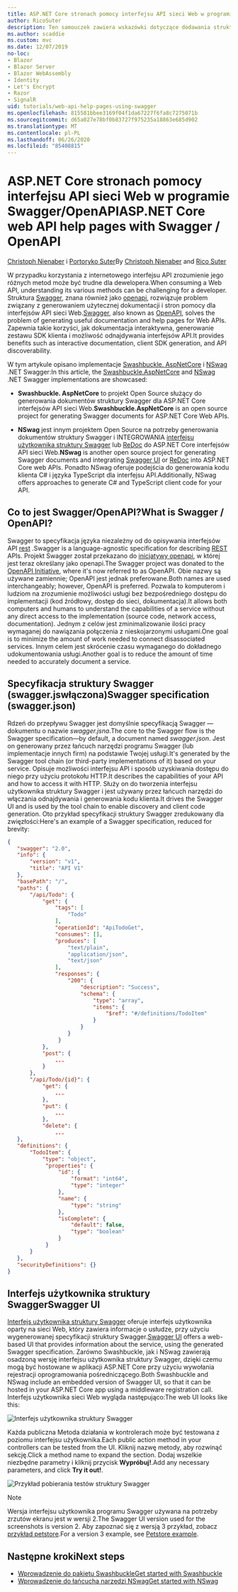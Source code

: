 ```yaml
---
title: ASP.NET Core stronach pomocy interfejsu API sieci Web w programie Swagger/OpenAPI
author: RicoSuter
description: Ten samouczek zawiera wskazówki dotyczące dodawania struktury Swagger w celu wygenerowania dokumentacji i stron pomocy dla aplikacji interfejsu API sieci Web.
ms.author: scaddie
ms.custom: mvc
ms.date: 12/07/2019
no-loc:
- Blazor
- Blazor Server
- Blazor WebAssembly
- Identity
- Let's Encrypt
- Razor
- SignalR
uid: tutorials/web-api-help-pages-using-swagger
ms.openlocfilehash: 815581bbee3169f04f1da67227f6fa8c7275071b
ms.sourcegitcommit: d65a027e78bf0b83727f975235a18863e685d902
ms.translationtype: MT
ms.contentlocale: pl-PL
ms.lasthandoff: 06/26/2020
ms.locfileid: "85408815"
---
```

# <a name="aspnet-core-web-api-help-pages-with-swagger--openapi"></a><span data-ttu-id="ba346-103">ASP.NET Core stronach pomocy interfejsu API sieci Web w programie Swagger/OpenAPI</span><span class="sxs-lookup"><span data-stu-id="ba346-103">ASP.NET Core web API help pages with Swagger / OpenAPI</span></span>

<span data-ttu-id="ba346-104">[Christoph Nienaber](https://twitter.com/zuckerthoben) i [Portoryko Suter](https://blog.rsuter.com/)</span><span class="sxs-lookup"><span data-stu-id="ba346-104">By [Christoph Nienaber](https://twitter.com/zuckerthoben) and [Rico Suter](https://blog.rsuter.com/)</span></span>

<span data-ttu-id="ba346-105">W przypadku korzystania z internetowego interfejsu API zrozumienie jego różnych metod może być trudne dla dewelopera.</span><span class="sxs-lookup"><span data-stu-id="ba346-105">When consuming a Web API, understanding its various methods can be challenging for a developer.</span></span> <span data-ttu-id="ba346-106">Struktura [Swagger](https://swagger.io/), znana również jako [openapi](https://www.openapis.org/), rozwiązuje problem związany z generowaniem użytecznej dokumentacji i stron pomocy dla interfejsów API sieci Web.</span><span class="sxs-lookup"><span data-stu-id="ba346-106">[Swagger](https://swagger.io/), also known as [OpenAPI](https://www.openapis.org/), solves the problem of generating useful documentation and help pages for Web APIs.</span></span> <span data-ttu-id="ba346-107">Zapewnia takie korzyści, jak dokumentacja interaktywna, generowanie zestawu SDK klienta i możliwość odnajdywania interfejsów API.</span><span class="sxs-lookup"><span data-stu-id="ba346-107">It provides benefits such as interactive documentation, client SDK generation, and API discoverability.</span></span>

<span data-ttu-id="ba346-108">W tym artykule opisano implementacje [Swashbuckle. AspNetCore](https://github.com/domaindrivendev/Swashbuckle.AspNetCore) i [NSwag](https://github.com/RicoSuter/NSwag) .NET Swagger:</span><span class="sxs-lookup"><span data-stu-id="ba346-108">In this article, the [Swashbuckle.AspNetCore](https://github.com/domaindrivendev/Swashbuckle.AspNetCore) and [NSwag](https://github.com/RicoSuter/NSwag) .NET Swagger implementations are showcased:</span></span>

* <span data-ttu-id="ba346-109">**Swashbuckle. AspNetCore** to projekt Open Source służący do generowania dokumentów struktury Swagger dla ASP.NET Core interfejsów API sieci Web.</span><span class="sxs-lookup"><span data-stu-id="ba346-109">**Swashbuckle.AspNetCore** is an open source project for generating Swagger documents for ASP.NET Core Web APIs.</span></span>

* <span data-ttu-id="ba346-110">**NSwag** jest innym projektem Open Source na potrzeby generowania dokumentów struktury Swagger i INTEGROWANIA [interfejsu użytkownika struktury Swagger](https://swagger.io/swagger-ui/) lub [ReDoc](https://github.com/Rebilly/ReDoc) do ASP.NET Core interfejsów API sieci Web.</span><span class="sxs-lookup"><span data-stu-id="ba346-110">**NSwag** is another open source project for generating Swagger documents and integrating [Swagger UI](https://swagger.io/swagger-ui/) or [ReDoc](https://github.com/Rebilly/ReDoc) into ASP.NET Core web APIs.</span></span> <span data-ttu-id="ba346-111">Ponadto NSwag oferuje podejścia do generowania kodu klienta C# i języka TypeScript dla interfejsu API.</span><span class="sxs-lookup"><span data-stu-id="ba346-111">Additionally, NSwag offers approaches to generate C# and TypeScript client code for your API.</span></span>

## <a name="what-is-swagger--openapi"></a><span data-ttu-id="ba346-112">Co to jest Swagger/OpenAPI?</span><span class="sxs-lookup"><span data-stu-id="ba346-112">What is Swagger / OpenAPI?</span></span>

<span data-ttu-id="ba346-113">Swagger to specyfikacja języka niezależny od do opisywania interfejsów API [rest](https://en.wikipedia.org/wiki/Representational_state_transfer) .</span><span class="sxs-lookup"><span data-stu-id="ba346-113">Swagger is a language-agnostic specification for describing [REST](https://en.wikipedia.org/wiki/Representational_state_transfer) APIs.</span></span> <span data-ttu-id="ba346-114">Projekt Swagger został przekazano do [inicjatywy openapi](https://www.openapis.org/), w której jest teraz określany jako openapi.</span><span class="sxs-lookup"><span data-stu-id="ba346-114">The Swagger project was donated to the [OpenAPI Initiative](https://www.openapis.org/), where it's now referred to as OpenAPI.</span></span> <span data-ttu-id="ba346-115">Obie nazwy są używane zamiennie; OpenAPI jest jednak preferowane.</span><span class="sxs-lookup"><span data-stu-id="ba346-115">Both names are used interchangeably; however, OpenAPI is preferred.</span></span> <span data-ttu-id="ba346-116">Pozwala to komputerom i ludziom na zrozumienie możliwości usługi bez bezpośredniego dostępu do implementacji (kod źródłowy, dostęp do sieci, dokumentacja).</span><span class="sxs-lookup"><span data-stu-id="ba346-116">It allows both computers and humans to understand the capabilities of a service without any direct access to the implementation (source code, network access, documentation).</span></span> <span data-ttu-id="ba346-117">Jednym z celów jest zminimalizowanie ilości pracy wymaganej do nawiązania połączenia z nieskojarzonymi usługami.</span><span class="sxs-lookup"><span data-stu-id="ba346-117">One goal is to minimize the amount of work needed to connect disassociated services.</span></span> <span data-ttu-id="ba346-118">Innym celem jest skrócenie czasu wymaganego do dokładnego udokumentowania usługi.</span><span class="sxs-lookup"><span data-stu-id="ba346-118">Another goal is to reduce the amount of time needed to accurately document a service.</span></span>

## <a name="swagger-specification-swaggerjson"></a><span data-ttu-id="ba346-119">Specyfikacja struktury Swagger (swagger.jswłączona)</span><span class="sxs-lookup"><span data-stu-id="ba346-119">Swagger specification (swagger.json)</span></span>

<span data-ttu-id="ba346-120">Rdzeń do przepływu Swagger jest domyślnie specyfikacją Swagger &mdash; dokumentu o nazwie *swagger.jsna*.</span><span class="sxs-lookup"><span data-stu-id="ba346-120">The core to the Swagger flow is the Swagger specification&mdash;by default, a document named *swagger.json*.</span></span> <span data-ttu-id="ba346-121">Jest on generowany przez łańcuch narzędzi programu Swagger (lub implementacje innych firm) na podstawie Twojej usługi.</span><span class="sxs-lookup"><span data-stu-id="ba346-121">It's generated by the Swagger tool chain (or third-party implementations of it) based on your service.</span></span> <span data-ttu-id="ba346-122">Opisuje możliwości interfejsu API i sposób uzyskiwania dostępu do niego przy użyciu protokołu HTTP.</span><span class="sxs-lookup"><span data-stu-id="ba346-122">It describes the capabilities of your API and how to access it with HTTP.</span></span> <span data-ttu-id="ba346-123">Służy on do tworzenia interfejsu użytkownika struktury Swagger i jest używany przez łańcuch narzędzi do włączania odnajdywania i generowania kodu klienta.</span><span class="sxs-lookup"><span data-stu-id="ba346-123">It drives the Swagger UI and is used by the tool chain to enable discovery and client code generation.</span></span> <span data-ttu-id="ba346-124">Oto przykład specyfikacji struktury Swagger zredukowany dla zwięzłości:</span><span class="sxs-lookup"><span data-stu-id="ba346-124">Here's an example of a Swagger specification, reduced for brevity:</span></span>

```json
{
   "swagger": "2.0",
   "info": {
       "version": "v1",
       "title": "API V1"
   },
   "basePath": "/",
   "paths": {
       "/api/Todo": {
           "get": {
               "tags": [
                   "Todo"
               ],
               "operationId": "ApiTodoGet",
               "consumes": [],
               "produces": [
                   "text/plain",
                   "application/json",
                   "text/json"
               ],
               "responses": {
                   "200": {
                       "description": "Success",
                       "schema": {
                           "type": "array",
                           "items": {
                               "$ref": "#/definitions/TodoItem"
                           }
                       }
                   }
                }
           },
           "post": {
               ...
           }
       },
       "/api/Todo/{id}": {
           "get": {
               ...
           },
           "put": {
               ...
           },
           "delete": {
               ...
   },
   "definitions": {
       "TodoItem": {
           "type": "object",
            "properties": {
                "id": {
                    "format": "int64",
                    "type": "integer"
                },
                "name": {
                    "type": "string"
                },
                "isComplete": {
                    "default": false,
                    "type": "boolean"
                }
            }
       }
   },
   "securityDefinitions": {}
}
```

## <a name="swagger-ui"></a><span data-ttu-id="ba346-125">Interfejs użytkownika struktury Swagger</span><span class="sxs-lookup"><span data-stu-id="ba346-125">Swagger UI</span></span>

<span data-ttu-id="ba346-126">[Interfejs użytkownika struktury Swagger](https://swagger.io/swagger-ui/) oferuje interfejs użytkownika oparty na sieci Web, który zawiera informacje o usłudze, przy użyciu wygenerowanej specyfikacji struktury Swagger.</span><span class="sxs-lookup"><span data-stu-id="ba346-126">[Swagger UI](https://swagger.io/swagger-ui/) offers a web-based UI that provides information about the service, using the generated Swagger specification.</span></span> <span data-ttu-id="ba346-127">Zarówno Swashbuckle, jak i NSwag zawierają osadzoną wersję interfejsu użytkownika struktury Swagger, dzięki czemu mogą być hostowane w aplikacji ASP.NET Core przy użyciu wywołania rejestracji oprogramowania pośredniczącego.</span><span class="sxs-lookup"><span data-stu-id="ba346-127">Both Swashbuckle and NSwag include an embedded version of Swagger UI, so that it can be hosted in your ASP.NET Core app using a middleware registration call.</span></span> <span data-ttu-id="ba346-128">Interfejs użytkownika sieci Web wygląda następująco:</span><span class="sxs-lookup"><span data-stu-id="ba346-128">The web UI looks like this:</span></span>

![Interfejs użytkownika struktury Swagger](web-api-help-pages-using-swagger/_static/swagger-ui.png)

<span data-ttu-id="ba346-130">Każda publiczna Metoda działania w kontrolerach może być testowana z poziomu interfejsu użytkownika.</span><span class="sxs-lookup"><span data-stu-id="ba346-130">Each public action method in your controllers can be tested from the UI.</span></span> <span data-ttu-id="ba346-131">Kliknij nazwę metody, aby rozwinąć sekcję.</span><span class="sxs-lookup"><span data-stu-id="ba346-131">Click a method name to expand the section.</span></span> <span data-ttu-id="ba346-132">Dodaj wszelkie niezbędne parametry i kliknij przycisk **Wypróbuj!**.</span><span class="sxs-lookup"><span data-stu-id="ba346-132">Add any necessary parameters, and click **Try it out!**.</span></span>

![Przykład pobierania testów struktury Swagger](web-api-help-pages-using-swagger/_static/get-try-it-out.png)

> [!NOTE]
> <span data-ttu-id="ba346-134">Wersja interfejsu użytkownika programu Swagger używana na potrzeby zrzutów ekranu jest w wersji 2.</span><span class="sxs-lookup"><span data-stu-id="ba346-134">The Swagger UI version used for the screenshots is version 2.</span></span> <span data-ttu-id="ba346-135">Aby zapoznać się z wersją 3 przykład, zobacz [przykład petstore](https://petstore.swagger.io/).</span><span class="sxs-lookup"><span data-stu-id="ba346-135">For a version 3 example, see [Petstore example](https://petstore.swagger.io/).</span></span>

## <a name="next-steps"></a><span data-ttu-id="ba346-136">Następne kroki</span><span class="sxs-lookup"><span data-stu-id="ba346-136">Next steps</span></span>

* [<span data-ttu-id="ba346-137">Wprowadzenie do pakietu Swashbuckle</span><span class="sxs-lookup"><span data-stu-id="ba346-137">Get started with Swashbuckle</span></span>](xref:tutorials/get-started-with-swashbuckle)
* [<span data-ttu-id="ba346-138">Wprowadzenie do łańcucha narzędzi NSwag</span><span class="sxs-lookup"><span data-stu-id="ba346-138">Get started with NSwag</span></span>](xref:tutorials/get-started-with-nswag)
